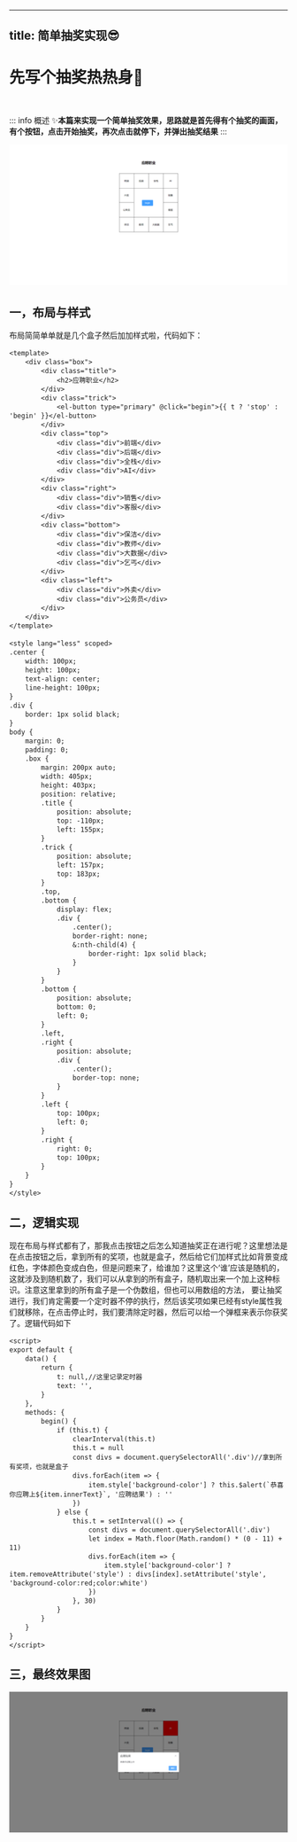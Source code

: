 <!-- 移除 -->

---
title: 简单抽奖实现😎
---
# 先写个抽奖热热身🧐
<br/>

::: info 概述
✨**本篇来实现一个简单抽奖效果，思路就是首先得有个抽奖的画面，有个按钮，点击开始抽奖，再次点击就停下，并弹出抽奖结果**
:::

<!-- <img :src="$withBase('/imgs/lottery/lottery1.png')" alt="抽奖界面"> -->
![抽奖界面](/imgs/lottery/lottery1.png)

## 一，布局与样式

布局简简单单就是几个盒子然后加加样式啦，代码如下：

```vue
<template>
    <div class="box">
        <div class="title">
            <h2>应聘职业</h2>
        </div>
        <div class="trick">
            <el-button type="primary" @click="begin">{{ t ? 'stop' : 'begin' }}</el-button>
        </div>
        <div class="top">
            <div class="div">前端</div>
            <div class="div">后端</div>
            <div class="div">全栈</div>
            <div class="div">AI</div>
        </div>
        <div class="right">
            <div class="div">销售</div>
            <div class="div">客服</div>
        </div>
        <div class="bottom">
            <div class="div">保洁</div>
            <div class="div">教师</div>
            <div class="div">大数据</div>
            <div class="div">乞丐</div>
        </div>
        <div class="left">
            <div class="div">外卖</div>
            <div class="div">公务员</div>
        </div>
    </div>
</template>

<style lang="less" scoped>
.center {
    width: 100px;
    height: 100px;
    text-align: center;
    line-height: 100px;
}
.div {
    border: 1px solid black;
}
body {
    margin: 0;
    padding: 0;
    .box {
        margin: 200px auto;
        width: 405px;
        height: 403px;
        position: relative;
        .title {
            position: absolute;
            top: -110px;
            left: 155px;
        }
        .trick {
            position: absolute;
            left: 157px;
            top: 183px;
        }
        .top,
        .bottom {
            display: flex;
            .div {
                .center();
                border-right: none;
                &:nth-child(4) {
                    border-right: 1px solid black;
                }
            }
        }
        .bottom {
            position: absolute;
            bottom: 0;
            left: 0;
        }
        .left,
        .right {
            position: absolute;
            .div {
                .center();
                border-top: none;
            }
        }
        .left {
            top: 100px;
            left: 0;
        }
        .right {
            right: 0;
            top: 100px;
        }
    }
}
</style>
```

## 二，逻辑实现

现在布局与样式都有了，那我点击按钮之后怎么知道抽奖正在进行呢？这里想法是在点击按钮之后，拿到所有的奖项，也就是盒子，然后给它们加样式比如背景变成红色，字体颜色变成白色，但是问题来了，给谁加？这里这个‘谁’应该是随机的，这就涉及到随机数了，我们可以从拿到的所有盒子，随机取出来一个加上这种标识。注意这里拿到的所有盒子是一个伪数组，但也可以用数组的方法， 要让抽奖进行，我们肯定需要一个定时器不停的执行，然后该奖项如果已经有style属性我们就移除，在点击停止时，我们要清除定时器，然后可以给一个弹框来表示你获奖了。逻辑代码如下

```vue
<script>
export default {
    data() {
        return {
            t: null,//这里记录定时器
            text: '',
        }
    },
    methods: {
        begin() {
            if (this.t) {
                clearInterval(this.t)
                this.t = null
                const divs = document.querySelectorAll('.div')//拿到所有奖项，也就是盒子
                divs.forEach(item => {
                    item.style['background-color'] ? this.$alert(`恭喜你应聘上${item.innerText}`, '应聘结果') : ''
                })
            } else {
                this.t = setInterval(() => {
                    const divs = document.querySelectorAll('.div')
                    let index = Math.floor(Math.random() * (0 - 11) + 11)
                    divs.forEach(item => {
                        item.style['background-color'] ? item.removeAttribute('style') : divs[index].setAttribute('style', 'background-color:red;color:white')
                    })
                }, 30)
            }
        }
    }
}
</script>
```

## 三，最终效果图
  
<!-- <img :src="$withBase('/imgs/lottery/lottery2.png')" alt="抽奖结果"> -->
![抽奖结果](/imgs/lottery/lottery2.png)

    
